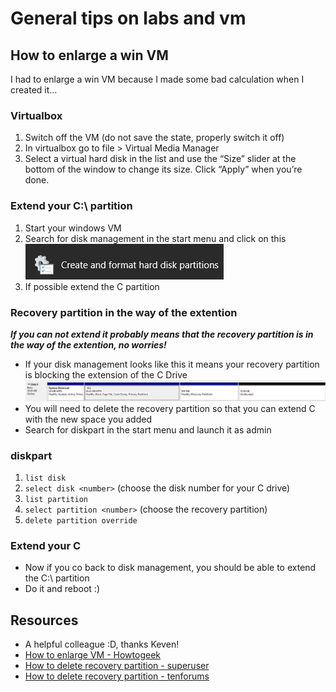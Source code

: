 # General tips on labs and vm

## How to enlarge a win VM

I had to enlarge a win VM because I made some bad calculation when I created it...  

### Virtualbox

1. Switch off the VM (do not save the state, properly switch it off)
2. In virtualbox go to file > Virtual Media Manager
3. Select a virtual hard disk in the list and use the “Size” slider at the bottom of the window to change its size. Click “Apply” when you’re done.

### Extend your C:\ partition

1. Start your windows VM
2. Search for disk management in the start menu and click on this  
   ![Click on Create and format hard disk partitions](../.res/winlab-create-format.png)  
3. If possible extend the C partition

### Recovery partition in the way of the extention

***If you can not extend it probably means that the recovery partition is in the way of the extention, no worries!***
- If your disk management looks like this it means your recovery partition is blocking the extension of the C Drive  
  ![Partitions with recovery in the middle](../.res/partitions.png)  
- You will need to delete the recovery partition so that you can extend C with the new space you added
- Search for diskpart in the start menu and launch it as admin

### diskpart

1. `list disk`
2. `select disk <number>` (choose the disk number for your C drive)
3. `list partition`
4. `select partition <number>` (choose the recovery partition)
5. `delete partition override`

### Extend your C

- Now if you co back to disk management, you should be able to extend the C:\ partition
- Do it and reboot :)

## Resources

- A helpful colleague :D, thanks Keven!
- [How to enlarge VM - Howtogeek](https://www.howtogeek.com/124622/how-to-enlarge-a-virtual-machines-disk-in-virtualbox-or-vmware/)
- [How to delete recovery partition - superuser](https://superuser.com/questions/1023765/how-to-delete-the-recovery-partition-in-windows-10)
- [How to delete recovery partition - tenforums](https://www.tenforums.com/tutorials/157296-how-delete-recovery-partition-windows-10-a.html)
